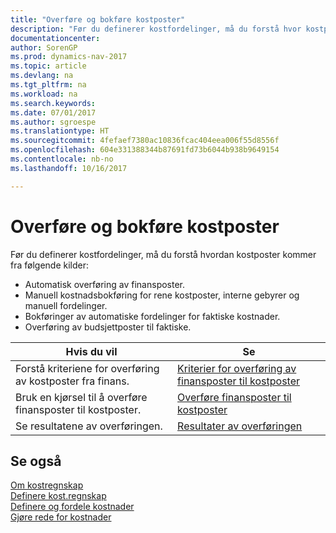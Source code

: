 ```yaml
---
title: "Overføre og bokføre kostposter"
description: "Før du definerer kostfordelinger, må du forstå hvor kostposter kommer fra."
documentationcenter: 
author: SorenGP
ms.prod: dynamics-nav-2017
ms.topic: article
ms.devlang: na
ms.tgt_pltfrm: na
ms.workload: na
ms.search.keywords: 
ms.date: 07/01/2017
ms.author: sgroespe
ms.translationtype: HT
ms.sourcegitcommit: 4fefaef7380ac10836fcac404eea006f55d8556f
ms.openlocfilehash: 604e331388344b87691fd73b6044b938b9649154
ms.contentlocale: nb-no
ms.lasthandoff: 10/16/2017

---
```

# <a name="transferring-and-posting-cost-entries"></a>Overføre og bokføre kostposter
Før du definerer kostfordelinger, må du forstå hvordan kostposter kommer fra følgende kilder:  

-   Automatisk overføring av finansposter.  
-   Manuell kostnadsbokføring for rene kostposter, interne gebyrer og manuell fordelinger.  
-   Bokføringer av automatiske fordelinger for faktiske kostnader.  
-   Overføring av budsjettposter til faktiske.  

|**Hvis du vil**|**Se**|  
|------------|-------------|  
|Forstå kriteriene for overføring av kostposter fra finans.|[Kriterier for overføring av finansposter til kostposter](finance-criteria-for-transferring-general-ledger-entries-to-cost-entries.md)|  
|Bruk en kjørsel til å overføre finansposter til kostposter.|[Overføre finansposter til kostposter](finance-how-to-transfer-general-ledger-entries-to-cost-entries.md)|  
|Se resultatene av overføringen.|[Resultater av overføringen](finance-results-of-the-transfer.md)|  

## <a name="see-also"></a>Se også  
 [Om kostregnskap](finance-about-cost-accounting.md)   
 [Definere kost.regnskap](finance-set-up-cost-accounting.md)   
 [Definere og fordele kostnader](finance-define-and-allocate-costs.md)   
 [Gjøre rede for kostnader](finance-manage-cost-accounting.md)

